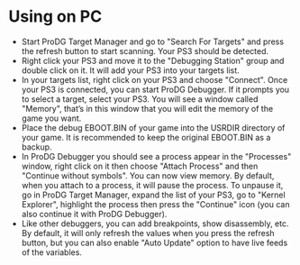 # Using on PC

* Start ProDG Target Manager and go to "Search For Targets" and press the refresh button to start scanning. Your PS3 should be detected.
* Right click your PS3 and move it to the "Debugging Station" group and double click on it. It will add your PS3 into your targets list.
* In your targets list, right click on your PS3 and choose "Connect". Once your PS3 is connected, you can start ProDG Debugger. If it prompts you to select a target, select your PS3. You will see a window called "Memory", that’s in this window that you will edit the memory of the game you want.
* Place the debug EBOOT.BIN of your game into the USRDIR directory of your game. It is recommended to keep the original EBOOT.BIN as a backup.
* In ProDG Debugger you should see a process appear in the "Processes" window, right click on it then choose "Attach Process" and then "Continue without symbols". You can now view memory. By default, when you attach to a process, it will pause the process. To unpause it, go in ProDG Target Manager, expand the list of your PS3, go to "Kernel Explorer", highlight the process then press the "Continue" icon \(you can also continue it with ProDG Debugger\).
* Like other debuggers, you can add breakpoints, show disassembly, etc. By default, it will only refresh the values when you press the refresh button, but you can also enable "Auto Update" option to have live feeds of the variables.

